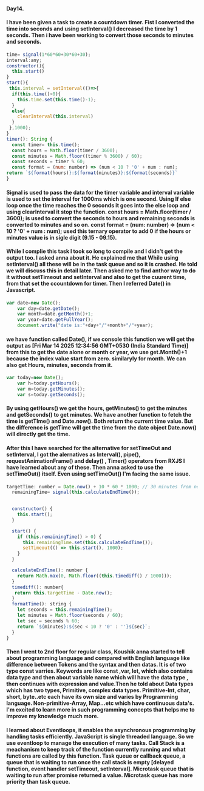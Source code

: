 #### Day14. 
#### I have been given a task to create a countdown timer. Fist I converted the time into seconds and using setInterval() I decreased the time by 1 seconds. Then i have been working to convert those seconds to minutes and seconds. 
```js
time= signal(1*60*60+30*60+30);
interval:any;
constructor(){
  this.start()
}
start(){
 this.interval = setInterval(()=>{
  if(this.time()>0){
    this.time.set(this.time()-1);
  }
  else{
    clearInterval(this.interval)
  }
 },1000);
}
timer(): String {
  const timer= this.time();
  const hours = Math.floor(timer / 3600);
  const minutes = Math.floor((timer % 3600) / 60);
  const seconds = timer % 60;
  const format = (num: number) => (num < 10 ? '0' + num : num);
return `${format(hours)}:${format(minutes)}:${format(seconds)}`
}
```
#### Signal is used to pass the data for the timer variable and interval variable is used to set the interval for 1000ms which is one second. Using If else loop once the time reaches the 0 seconds it goes into the else loop and using clearInterval it stop the function.  const hours = Math.floor(timer / 3600); is used to convert the seconds to hours and remaining seconds is converted to minutes and so on. const format = (num: number) => (num < 10 ? '0' + num : num); used this ternary operator to add 0 if the hours or minutes value is in sigle digit (9.15 - 09.15).
#### While I complie this task I took so long to compile and I didn't get the output too. I asked anna about it. He explained me that While using setInterval() all these will be in the task queue and so it is crashed. He told we will discuss this in detail later. Then asked me to find anthor way to do it without setTimeout and setInterval and also to get the cuurent time, from that set the ccountdown for timer. Then I referred Date() in Javascript.
```js
var date=new Date();
    var day=date.getDate();
    var month=date.getMonth()+1;
    var year=date.getFullYear();
    document.write("date is:"+day+"/"+month+"/"+year);
```
#### we have function called Date(), if we console this function we will get the output as [Fri Mar 14 2025 12:34:56 GMT+0530 (India Standard Time)] from this to get the date alone or month or year, we use get.Month()+1 because the index value start from zero. similaryly for month. We can also get Hours, minutes, seconds from it.
```js
var today=new Date();
    var h=today.getHours();
    var m=today.getMinutes();
    var s=today.getSeconds();
```
#### By using getHours() we get the hours, getMinutes() to get the minutes and getSeconds() to get minutes. We have another function to fetch the time is getTIme() and Date.now(). Both return the current time value. But the difference is getTime will get the time from the date object Date.now() will directly get the time. 
#### After this I have searched for the alternative for setTimeOut and setInterval, I got the alernatives as Interval(), pipe(), requestAnimationFrame() and delay() , Timer() operators from RXJS I have learned about any of these. Then anna asked to use the setTimeOut() itself. Even using setTimeOut() I'm facing the same issue.
```js
targetTime: number = Date.now() + 10 * 60 * 1000; // 30 minutes from now
  remainingTime= signal(this.calculateEndTime());
  

  constructor() {
    this.start(); 
  }

  start() {
    if (this.remainingTime() > 0) {
      this.remainingTime.set(this.calculateEndTime()); 
      setTimeout(() => this.start(), 1000); 
    }
  }

  calculateEndTime(): number {
    return Math.max(0, Math.floor((this.timediff() / 1000))); 
  }
  timediff(): number{
   return this.targetTime - Date.now();
  }
  formatTime(): string {
    let seconds = this.remainingTime();
    let minutes = Math.floor(seconds / 60);
    let sec = seconds % 60;
    return `${minutes}:${sec < 10 ? '0' : ''}${sec}`;
  }
}
```
#### Then I went to 2nd floor for regular class, Koushik anna started to tell about programming language and compared with English language like difference between Tokens and the syntax and then datas. It is of two type const varries. Keywords are like const ,var, let, which also contains data type and then about variable name which will have the data type , then continues with expression and value.Then he told about Data types which has two types, Primitive, complex data types. Primitive-Int, char, short, byte..etc each have its own size and varies by Programming language. Non-primitive-Array, Map...etc which have continuous data's. I'm excited to learn more in such programming concepts that helps me to improve my knowledge much more.
#### I learned about Eventloops, it enables the asynchronous programming by handling tasks efficiently. JavaScript is single threaded language. So we use eventloop to manage the execution of many tasks. Call Stack is a meachanism to keep track of the function currently running and what functions are called by this function. Task queue or callback queue, a queue that is waiting to run once the call stack is empty [delayed function, event handler setTimeout, setInterval]. Microtask queue that is waiting to run after promise returned a value. Microtask queue has more priority than task queue.


